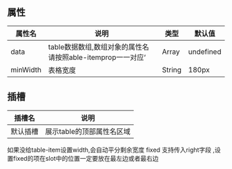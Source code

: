 ## 属性

| 属性名   | 说明                                                       | 类型   | 默认值    |
| -------- | ---------------------------------------------------------- | ------ | --------- |
| data     | table数据数组,数组对象的属性名请按照able-itemprop一一对应‘ | Array  | undefined |
| minWidth | 表格宽度                                                   | String | 180px     |



## 插槽

| 插槽名   | 说明                      |
| -------- | ------------------------- |
| 默认插槽 | 展示table的顶部属性名区域 |




如果没给table-item设置width,会自动平分剩余宽度
fixed 支持传入right字段 ,设置fixed的项在slot中的位置一定要放在最左边或者最右边
